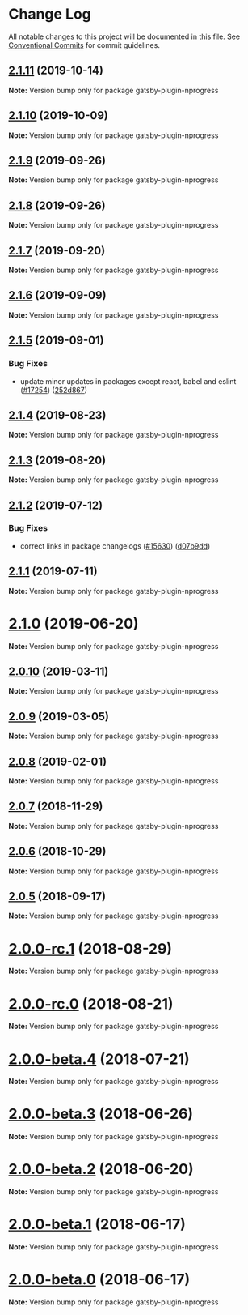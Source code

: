 # Change Log

All notable changes to this project will be documented in this file.
See [Conventional Commits](https://conventionalcommits.org) for commit guidelines.

## [2.1.11](https://github.com/gatsbyjs/gatsby/compare/gatsby-plugin-nprogress@2.1.10...gatsby-plugin-nprogress@2.1.11) (2019-10-14)

**Note:** Version bump only for package gatsby-plugin-nprogress

## [2.1.10](https://github.com/gatsbyjs/gatsby/compare/gatsby-plugin-nprogress@2.1.9...gatsby-plugin-nprogress@2.1.10) (2019-10-09)

**Note:** Version bump only for package gatsby-plugin-nprogress

## [2.1.9](https://github.com/gatsbyjs/gatsby/compare/gatsby-plugin-nprogress@2.1.7...gatsby-plugin-nprogress@2.1.9) (2019-09-26)

**Note:** Version bump only for package gatsby-plugin-nprogress

## [2.1.8](https://github.com/gatsbyjs/gatsby/compare/gatsby-plugin-nprogress@2.1.7...gatsby-plugin-nprogress@2.1.8) (2019-09-26)

**Note:** Version bump only for package gatsby-plugin-nprogress

## [2.1.7](https://github.com/gatsbyjs/gatsby/compare/gatsby-plugin-nprogress@2.1.6...gatsby-plugin-nprogress@2.1.7) (2019-09-20)

**Note:** Version bump only for package gatsby-plugin-nprogress

## [2.1.6](https://github.com/gatsbyjs/gatsby/compare/gatsby-plugin-nprogress@2.1.5...gatsby-plugin-nprogress@2.1.6) (2019-09-09)

**Note:** Version bump only for package gatsby-plugin-nprogress

## [2.1.5](https://github.com/gatsbyjs/gatsby/compare/gatsby-plugin-nprogress@2.1.4...gatsby-plugin-nprogress@2.1.5) (2019-09-01)

### Bug Fixes

- update minor updates in packages except react, babel and eslint ([#17254](https://github.com/gatsbyjs/gatsby/issues/17254)) ([252d867](https://github.com/gatsbyjs/gatsby/commit/252d867))

## [2.1.4](https://github.com/gatsbyjs/gatsby/compare/gatsby-plugin-nprogress@2.1.3...gatsby-plugin-nprogress@2.1.4) (2019-08-23)

**Note:** Version bump only for package gatsby-plugin-nprogress

## [2.1.3](https://github.com/gatsbyjs/gatsby/compare/gatsby-plugin-nprogress@2.1.2...gatsby-plugin-nprogress@2.1.3) (2019-08-20)

**Note:** Version bump only for package gatsby-plugin-nprogress

## [2.1.2](https://github.com/gatsbyjs/gatsby/compare/gatsby-plugin-nprogress@2.1.1...gatsby-plugin-nprogress@2.1.2) (2019-07-12)

### Bug Fixes

- correct links in package changelogs ([#15630](https://github.com/gatsbyjs/gatsby/issues/15630)) ([d07b9dd](https://github.com/gatsbyjs/gatsby/commit/d07b9dd))

## [2.1.1](https://github.com/gatsbyjs/gatsby/compare/gatsby-plugin-nprogress@2.1.0...gatsby-plugin-nprogress@2.1.1) (2019-07-11)

**Note:** Version bump only for package gatsby-plugin-nprogress

# [2.1.0](https://github.com/gatsbyjs/gatsby/compare/gatsby-plugin-nprogress@2.0.10...gatsby-plugin-nprogress@2.1.0) (2019-06-20)

**Note:** Version bump only for package gatsby-plugin-nprogress

## [2.0.10](https://github.com/gatsbyjs/gatsby/compare/gatsby-plugin-nprogress@2.0.9...gatsby-plugin-nprogress@2.0.10) (2019-03-11)

**Note:** Version bump only for package gatsby-plugin-nprogress

## [2.0.9](https://github.com/gatsbyjs/gatsby/compare/gatsby-plugin-nprogress@2.0.8...gatsby-plugin-nprogress@2.0.9) (2019-03-05)

**Note:** Version bump only for package gatsby-plugin-nprogress

## [2.0.8](https://github.com/gatsbyjs/gatsby/compare/gatsby-plugin-nprogress@2.0.7...gatsby-plugin-nprogress@2.0.8) (2019-02-01)

**Note:** Version bump only for package gatsby-plugin-nprogress

<a name="2.0.7"></a>

## [2.0.7](https://github.com/gatsbyjs/gatsby/compare/gatsby-plugin-nprogress@2.0.6...gatsby-plugin-nprogress@2.0.7) (2018-11-29)

**Note:** Version bump only for package gatsby-plugin-nprogress

<a name="2.0.6"></a>

## [2.0.6](https://github.com/gatsbyjs/gatsby/compare/gatsby-plugin-nprogress@2.0.5...gatsby-plugin-nprogress@2.0.6) (2018-10-29)

**Note:** Version bump only for package gatsby-plugin-nprogress

<a name="2.0.5"></a>

## [2.0.5](https://github.com/gatsbyjs/gatsby/compare/gatsby-plugin-nprogress@2.0.0-rc.1...gatsby-plugin-nprogress@2.0.5) (2018-09-17)

**Note:** Version bump only for package gatsby-plugin-nprogress

<a name="2.0.0-rc.1"></a>

# [2.0.0-rc.1](https://github.com/gatsbyjs/gatsby/compare/gatsby-plugin-nprogress@2.0.0-rc.0...gatsby-plugin-nprogress@2.0.0-rc.1) (2018-08-29)

**Note:** Version bump only for package gatsby-plugin-nprogress

<a name="2.0.0-rc.0"></a>

# [2.0.0-rc.0](https://github.com/gatsbyjs/gatsby/compare/gatsby-plugin-nprogress@2.0.0-beta.4...gatsby-plugin-nprogress@2.0.0-rc.0) (2018-08-21)

**Note:** Version bump only for package gatsby-plugin-nprogress

<a name="2.0.0-beta.4"></a>

# [2.0.0-beta.4](https://github.com/gatsbyjs/gatsby/compare/gatsby-plugin-nprogress@2.0.0-beta.3...gatsby-plugin-nprogress@2.0.0-beta.4) (2018-07-21)

**Note:** Version bump only for package gatsby-plugin-nprogress

<a name="2.0.0-beta.3"></a>

# [2.0.0-beta.3](https://github.com/gatsbyjs/gatsby/compare/gatsby-plugin-nprogress@2.0.0-beta.2...gatsby-plugin-nprogress@2.0.0-beta.3) (2018-06-26)

**Note:** Version bump only for package gatsby-plugin-nprogress

<a name="2.0.0-beta.2"></a>

# [2.0.0-beta.2](https://github.com/gatsbyjs/gatsby/compare/gatsby-plugin-nprogress@2.0.0-beta.1...gatsby-plugin-nprogress@2.0.0-beta.2) (2018-06-20)

**Note:** Version bump only for package gatsby-plugin-nprogress

<a name="2.0.0-beta.1"></a>

# [2.0.0-beta.1](https://github.com/gatsbyjs/gatsby/compare/gatsby-plugin-nprogress@2.0.0-beta.0...gatsby-plugin-nprogress@2.0.0-beta.1) (2018-06-17)

**Note:** Version bump only for package gatsby-plugin-nprogress

<a name="2.0.0-beta.0"></a>

# [2.0.0-beta.0](https://github.com/gatsbyjs/gatsby/compare/gatsby-plugin-nprogress@1.0.14...gatsby-plugin-nprogress@2.0.0-beta.0) (2018-06-17)

**Note:** Version bump only for package gatsby-plugin-nprogress
